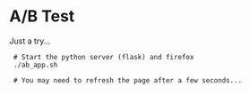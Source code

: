 # A/B Test

Just a try...

     # Start the python server (flask) and firefox
     ./ab_app.sh

     # You may need to refresh the page after a few seconds...
